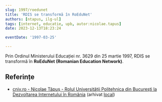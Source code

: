 ```yaml
---
slug: 1997/roedunet
title: 'RDIS se transformă în RoEduNet'
authors: [ntapus, ilg-ul]
tags: [internet, educatie, upb, autor:nicolae.tapus]
date: 2023-12-13T18:23:24

eventDate: '1997-03-25'

---
```


Prin Ordinul Ministerului Educației nr. 3629 din 25 martie 1997,
RDIS se transformă în **RoEduNet (Romanian Education Network)**.

<!-- truncate -->

## Referințe

- [cniv.ro - Nicolae Tăpuș - Rolul Universității Politehnica din București la Dezvoltarea Internetului în România](https://cniv.ro/documents/26/CNIV_Volum_Aniversar_2023_-_Versiune_Online_DPxioQg.pdf)  (arhivat [local](https://cronica-it.github.io/arhiva/))
